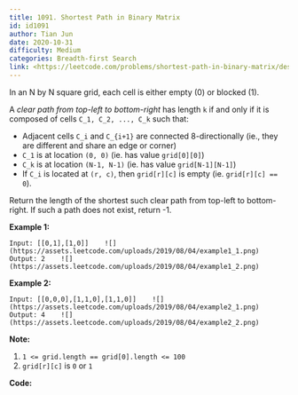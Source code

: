 ```yaml
---
title: 1091. Shortest Path in Binary Matrix
id: id1091
author: Tian Jun
date: 2020-10-31
difficulty: Medium
categories: Breadth-first Search
link: <https://leetcode.com/problems/shortest-path-in-binary-matrix/description/>
---
```


In an N by N square grid, each cell is either empty (0) or blocked (1).

A  _clear  path from top-left to bottom-right_ has length `k` if and only if
it is composed of cells `C_1, C_2, ..., C_k` such that:

  * Adjacent cells `C_i` and `C_{i+1}` are connected 8-directionally (ie., they are different and share an edge or corner)
  * `C_1` is at location `(0, 0)` (ie. has value `grid[0][0]`)
  * `C_k` is at location `(N-1, N-1)` (ie. has value `grid[N-1][N-1]`)
  * If `C_i` is located at `(r, c)`, then `grid[r][c]` is empty (ie. `grid[r][c] == 0`).

Return the length of the shortest such clear path from top-left to bottom-
right.  If such a path does not exist, return -1.



**Example 1:**
            
	Input: [[0,1],[1,0]]    ![](https://assets.leetcode.com/uploads/2019/08/04/example1_1.png)        
	Output: 2    ![](https://assets.leetcode.com/uploads/2019/08/04/example1_2.png)    

**Example 2:**
            
	Input: [[0,0,0],[1,1,0],[1,1,0]]    ![](https://assets.leetcode.com/uploads/2019/08/04/example2_1.png)        
	Output: 4    ![](https://assets.leetcode.com/uploads/2019/08/04/example2_2.png)    



**Note:**

  1. `1 <= grid.length == grid[0].length <= 100`
  2. `grid[r][c]` is `0` or `1`


**Code:**
